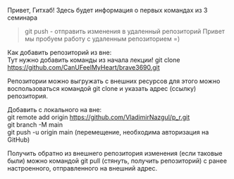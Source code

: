 
Привет, Гитхаб! Здесь будет информация о первых командах из 3 семинара
> git push - отправить изменения в удаленный репозиторий 
Привет мы пробуем работу с удаленным репозиторием =)

Как добавить репозиторий из вне:  
Тут нужно добавить команды из начала лекции!
git clone https://github.com/CanUFeelMyHeart/brave3690.git

Репозитории можно выгружать с внешних ресурсов для этого можно воспользоваться командой git clone и указать адрес (ссылку) репозитория.

Добавить с локального на вне:  
git remote add origin https://github.com/VladimirNazgul/p_r.git  
git branch -M main  
git push -u origin main (перемещение, необходима авторизация на GitHub)

Получить обратно из внешнего репозитория изменения (если таковые были) можно командой git pull (стянуть, получить репозиторий) с ранее настроенного, отправленного на внешний адрес. 